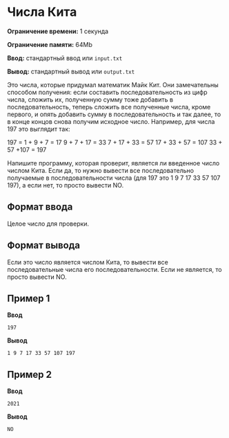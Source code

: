 # Числа Кита

**Ограничение времени:** 1 секунда

**Ограничение памяти:** 64Mb

**Ввод:** стандартный ввод или `input.txt`

**Вывод:** стандартный вывод или `output.txt`

Это числа, которые придумал математик Майк Кит. Они замечательны способом получения: если составить последовательность из цифр числа, сложить их, полученную сумму тоже добавить в последовательность, теперь сложить все полученные числа, кроме первого, и опять добавить сумму в последовательность и так далее, то в конце концов снова получим исходное число. Например, для числа 197 это выглядит так:

197 = 1 + 9 + 7 = 17
9 + 7 + 17 = 33
7 + 17 + 33 = 57
17 + 33 + 57 = 107
33 + 57 +107 = 197

Напишите программу, которая проверит, является ли введенное число числом Кита. Если да, то нужно вывести все последовательно получаемые в последовательности числа (для 197 это 1 9 7 17 33 57 107 197), а если нет, то просто вывести NO.

## Формат ввода

Целое число для проверки.

## Формат вывода

Если это число является числом Кита, то вывести все последовательные числа его последовательности. Если не является, то просто вывести NO.

## Пример 1

**Ввод**
```
197
```

**Вывод**
```
1 9 7 17 33 57 107 197
```

## Пример 2

**Ввод**
```
2021
```

**Вывод**
```
NO